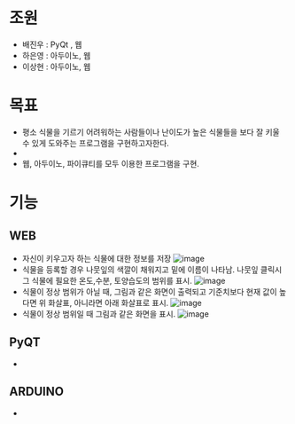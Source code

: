 # 조원
* 배진우 : PyQt , 웹
* 하은영 : 아두이노, 웹
* 이상현 : 아두이노, 웹
# 목표
* 평소 식물을 기르기 어려워하는 사람들이나 난이도가 높은 식물들을 보다 잘 키울 수 있게 도와주는 프로그램을 구현하고자한다.
* 
* 웹, 아두이노, 파이큐티를 모두 이용한 프로그램을 구현.
# 기능
##  WEB
* 자신이 키우고자 하는 식물에 대한 정보를 저장
![image](https://user-images.githubusercontent.com/104902657/199142742-51a13ad1-d56f-4566-ac11-d20e174b5885.png)
* 식물을 등록할 경우 나뭇잎의 색깔이 채워지고 밑에 이름이 나타남. 나뭇잎 클릭시 그 식물에 필요한 온도,수분, 토양습도의 범위를 표시.
![image](https://user-images.githubusercontent.com/104902657/199142757-ba8ca397-ea8a-4cae-8f9a-96759e1ef5dc.png)
* 식물이 정상 범위가 아닐 때, 그림과 같은 화면이 출력되고 기준치보다 현재 값이 높다면 위 화살표, 아니라면 아래 화살표로 표시.
![image](https://user-images.githubusercontent.com/104902657/199142772-9c8f5948-ed3e-4792-ad6d-6398af747988.png)
* 식물이 정상 범위일 때 그림과 같은 화면을 표시.
![image](https://user-images.githubusercontent.com/104902657/199143120-6c3742a2-0aa6-448d-8374-bb6e9b54142a.png)


##  PyQT
*
##  ARDUINO
*
